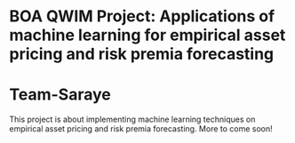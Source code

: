 # BOA QWIM Project: Applications of machine learning for empirical asset pricing and risk premia forecasting
# Team-Saraye

This project is about implementing machine learning techniques on empirical asset pricing and risk premia forecasting. More to come soon!
